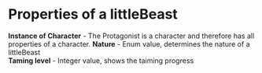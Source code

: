 # Properties of a littleBeast

**Instance of Character** - The Protagonist is a character and therefore has all properties of a character.
**Nature** - Enum value, determines the nature of a littleBeast  
**Taming level** - Integer value, shows the taiming progress 
